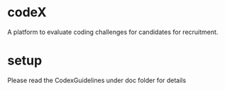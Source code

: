 # codeX
A platform to evaluate coding challenges for candidates for recruitment.
# setup
Please read the CodexGuidelines under doc folder for details
